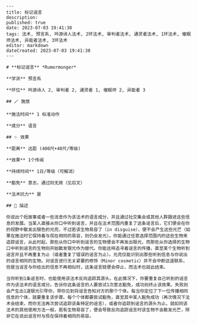 
    ---
    title: 标记谣言
    description: 
    published: true
    date: 2023-07-03 19:41:38
    tags: 法术, 预言系, 吟游诗人法术, 2环法术, 审判者法术, 通灵者法术, 1环法术, 催眠师法术, 异能者法术, 3环法术
    editor: markdown
    dateCreated: 2023-07-03 19:41:38
    ---

    # **标记谣言** *Rumormonger*

    **学派** 预言系 

    **环位** 吟游诗人 2, 审判者 2, 通灵者 1, 催眠师 2, 异能者 3

    ## 🪄 施放

    **施法时间** 1 标准动作

    **成分** 语言

    ## ✨ 效果  

    **距离** 远距 (400尺+40尺/等级) 

    **效果** 1个传闻 

    **持续时间** 1日/等级（可解消） 

    **豁免** 意志，通过则无效（见后文）

    **法术抗力** 是

    ## 📖 描述

    你说出个短故事或者一些消息作为该法术的语言成分，并且通过社交集会或其他人群跟进这些信息的发展。当某人直接从你口中听到谣言，并且在法术范围内重复了这条谣言后，它们便会在你的视野中散发出银色的光亮，不过若该生物易容了（in disguise），便不会产生这些光芒（如果在施法时它保持着与现在相同的易容，则仍会发光）。你能通过任意选择范围内的这些生物来追踪谣言，从此时起，那些从你口中听到谣言的生物便会不再发出银光，而那些从你选择的生物口中听到谣言的生物则开始散发银光作为替代。你能这样追寻着谣言的传播，直至某个生物听到谣言并且不再重复为止（或者重复了错误的谣言为止）。光亮仅能识别出那些听到信息与你说出的谣言相同的生物。对谣言进行无关紧要的修饰（Minor cosmetic）并不会中断这道联系，但是当谣言与你给出的信息不再相似时，这条谣言链便会停止，而法术也就此结束。

    当你听到1条谣言时，也能使用该法术反向追踪其源头。在此情况下，你要重复自己听到的谣言作为该法术的语言成分。告诉你这条谣言的人要尝试1次意志豁免，成功则终止该效果。失败则会产生出1道银光引导你，带你见到将谣言告知对方的那个个体。每当你定位了下一位传播相同信息的个体，就要重复该步骤。每个个体都要尝试豁免，直至其中某人豁免成功（再次情况下法术会结束，而你无法再次尝试追踪该条特定的谣言），或者你追踪到谣言的源头为止。就如同该法术的其他使用方法一般，若有生物易容了，便会导致反向追踪谣言时该生物不会散发光芒，除非它在说出谣言时与现在保持着相同的易容。
    